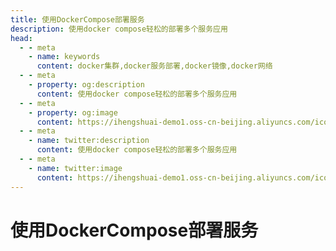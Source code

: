 ```yaml
---
title: 使用DockerCompose部署服务
description: 使用docker compose轻松的部署多个服务应用
head:
  - - meta
    - name: keywords
      content: docker集群,docker服务部署,docker镜像,docker网络
  - - meta
    - property: og:description
      content: 使用docker compose轻松的部署多个服务应用
  - - meta
    - property: og:image
      content: https://ihengshuai-demo1.oss-cn-beijing.aliyuncs.com/icon-docker.png
  - - meta
    - name: twitter:description
      content: 使用docker compose轻松的部署多个服务应用
  - - meta
    - name: twitter:image
      content: https://ihengshuai-demo1.oss-cn-beijing.aliyuncs.com/icon-docker.png
---
```


# 使用DockerCompose部署服务

